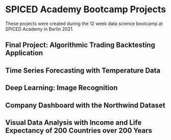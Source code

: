 # SPICED Academy Bootcamp Projects

These projects were created during the 12 week data science bootcamp at SPICED Academy in Berlin 2021.

## Final Project: Algorithmic Trading Backtesting Application 

## Time Series Forecasting with Temperature Data

## Deep Learning: Image Recognition 

## Company Dashboard with the Northwind Dataset

## Visual Data Analysis with Income and Life Expectancy of 200 Countries over 200 Years


